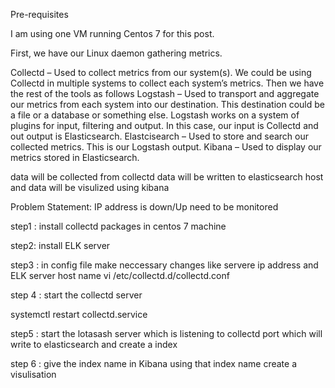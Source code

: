 Pre-requisites

I am using one VM running Centos 7 for this post.

First, we have our Linux daemon gathering metrics.

Collectd – Used to collect metrics from our system(s). We could be using Collectd in multiple systems to collect each system’s metrics.
Then we have the rest of the tools as follows
Logstash – Used to transport and aggregate our metrics from each system into our destination. This destination could be a file or a database or something else. Logstash works on a system of plugins for input, filtering and output. In this case, our input is Collectd and out output is Elasticsearch.
Elastcisearch – Used to store and search our collected metrics. This is our Logstash output.
Kibana – Used to display our metrics stored in Elasticsearch.


data will be collected from collectd data will be written to elasticsearch host and data will be visulized using kibana

Problem Statement: IP address is down/Up need to be monitored

step1 : 
install collectd packages in centos 7 machine

step2:
install ELK server

step3 : 
in config file make neccessary changes like servere ip address and ELK server host name 
vi /etc/collectd.d/collectd.conf

step 4 : 
start the collectd server

systemctl restart collectd.service

step5 : 
start the lotasash server which is listening to collectd port which will write to elasticsearch and create a index

step 6 :
give the index name in Kibana using that index name create a visulisation






